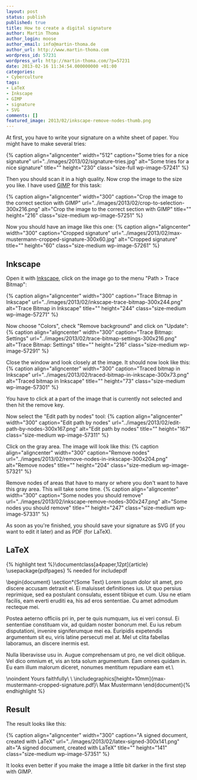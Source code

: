 ```yaml
---
layout: post
status: publish
published: true
title: How to create a digital signature
author: Martin Thoma
author_login: moose
author_email: info@martin-thoma.de
author_url: http://www.martin-thoma.com
wordpress_id: 57231
wordpress_url: http://martin-thoma.com/?p=57231
date: 2013-02-16 11:34:54.000000000 +01:00
categories:
- Cyberculture
tags:
- LaTeX
- Inkscape
- GIMP
- signature
- SVG
comments: []
featured_image: 2013/02/inkscape-remove-nodes-thumb.png
---
```

At first, you have to write your signature on a white sheet of paper. You might have to make several tries:

{% caption align="aligncenter" width="512" caption="Some tries for a nice signature" url="../images/2013/02/signature-tries.jpg" alt="Some tries for a nice signature" title="" height="230" class="size-full wp-image-57241" %}

Then you should scan it in a high quality. Now crop the image to the size you like. I have used <a href="http://www.gimp.org/">GIMP</a> for this task:

{% caption align="aligncenter" width="300" caption="Crop the image to the correct section with GIMP" url="../images/2013/02/crop-to-selection-300x216.png" alt="Crop the image to the correct section with GIMP" title="" height="216" class="size-medium wp-image-57251" %}

Now you should have an image like this one:
{% caption align="aligncenter" width="300" caption="Cropped signature" url="../images/2013/02/max-mustermann-cropped-signature-300x60.jpg" alt="Cropped signature" title="" height="60" class="size-medium wp-image-57261" %}

<h2>Inkscape</h2>
Open it with <a href="http://inkscape.org/download">Inkscape</a>, click on the image go to the menu "Path > Trace Bitmap":

{% caption align="aligncenter" width="300" caption="Trace Bitmap in Inkscape" url="../images/2013/02/inkscape-trace-bitmap-300x244.png" alt="Trace Bitmap in Inkscape" title="" height="244" class="size-medium wp-image-57271" %}

Now choose "Colors", check "Remove background" and click on "Update":
{% caption align="aligncenter" width="300" caption="Trace Bitmap: Settings" url="../images/2013/02/trace-bitmap-settings-300x216.png" alt="Trace Bitmap: Settings" title="" height="216" class="size-medium wp-image-57291" %}

Close the window and look closely at the image. It should now look like this:
{% caption align="aligncenter" width="300" caption="Traced bitmap in Inkscape" url="../images/2013/02/traced-bitmap-in-inkscape-300x73.png" alt="Traced bitmap in Inkscape" title="" height="73" class="size-medium wp-image-57301" %}

You have to click at a part of the image that is currently not selected and then hit the remove key. 

Now select the "Edit path by nodes" tool:
{% caption align="aligncenter" width="300" caption="Edit path by nodes" url="../images/2013/02/edit-path-by-nodes-300x167.png" alt="Edit path by nodes" title="" height="167" class="size-medium wp-image-57311" %}

Click on the gray area. The image will look like this:
{% caption align="aligncenter" width="300" caption="Remove nodes" url="../images/2013/02/remove-nodes-in-inkscape-300x204.png" alt="Remove nodes" title="" height="204" class="size-medium wp-image-57321" %}

Remove nodes of areas that have to many or where you don't want to have this gray area. This will take some time.
{% caption align="aligncenter" width="300" caption="Some nodes you should remove" url="../images/2013/02/inkscape-remove-nodes-300x247.png" alt="Some nodes you should remove" title="" height="247" class="size-medium wp-image-57331" %}

As soon as you're finished, you should save your signature as SVG (if you want to edit it later) and as PDF (for LaTeX).

<h2>LaTeX</h2>
{% highlight text %}\documentclass[a4paper,12pt]{article}
\usepackage{pdfpages}  % needed for includepdf

\begin{document}
\section*{Some Text}
Lorem ipsum dolor sit amet, pro discere accusam detraxit ei. Ei 
maluisset definitiones ius. Ut quo persius reprimique, sed ea 
postulant consulatu, essent tibique et cum. Usu ne etiam facilis, 
eam everti eruditi ea, his ad eros sententiae. Cu amet admodum 
recteque mei.

Postea aeterno officiis pri in, per te quis numquam, ius ei veri 
consul. Ei sententiae constituam vix, ad quidam noster bonorum mel. 
Eu ius rebum disputationi, invenire signiferumque mei ea. Euripidis 
expetendis argumentum sit eu, viris latine persecuti mel at. Mel ut 
clita fabellas laboramus, an discere inermis est.

Nulla liberavisse usu in. Augue comprehensam ut pro, ne vel dicit 
oblique. Vel dico omnium et, vis an tota solum argumentum. Eam 
omnes quidam in. Eu eam illum malorum diceret, nonumes mentitum 
repudiare eam et.\\

\noindent Yours faithfully\\
\\
\includegraphics[height=10mm]{max-mustermann-cropped-signature.pdf}\\
Max Mustermann
\end{document}{% endhighlight %}

<h2>Result</h2>
The result looks like this:

{% caption align="aligncenter" width="300" caption="A signed document, created with LaTeX" url="../images/2013/02/latex-signed-300x141.png" alt="A signed document, created with LaTeX" title="" height="141" class="size-medium wp-image-57351" %}

It looks even better if you make the image a little bit darker in the first step with GIMP.
